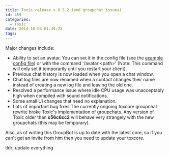 ```yaml
---
title: Toxic release v.0.5.2 (and groupchat issues)
id: 459
categories:
  - Toxic
date: 2014-10-03 01:49:23
tags:
---
```


Major changes include:

- Ability to set an avatar. You can set it in the config file (see the [example config file](https://github.com/Tox/toxic/blob/master/misc/toxic.conf.example)) or with the command '/avatar &lt;path&gt;' (Note: This command will only set it temporarily until you restart your client).
- Previous chat history is now loaded when you open a chat window.
- Chat log files are now renamed when a contact changes their name instead of creating a new log file and leaving the old one.
- Resolved a performance issue where idle CPU usage was unacceptably high when compiled with sound notifications.
- Some small UI changes that need no explanation.
- Lots of important bug fixes
  The currently ongoing toxcore groupchat rewrite broke Toxic's implementation of groupchats. Any version of Toxic older than **c56c6cc2** will behave very strangely with the new groupchats (this may be temporary).

Also, as of writing this GroupBot is up to date with the latest core, so if you can't get an invite from him then you need to update your toxcore.

tldr; update everything

